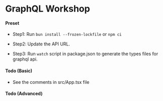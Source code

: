 # GraphQL Workshop

#### Preset

- Step1: Run `bun install --frozen-lockfile` or `npm ci`

- Step2: Update the API URL.

- Step3: Run `watch` script in package.json to generate the types files for graphql api.

#### Todo (Basic)

- See the comments in src/App.tsx file

#### Todo (Advanced)
